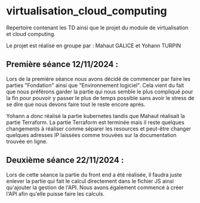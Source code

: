 # virtualisation_cloud_computing
Repertoire contenant les TD ainsi que le projet du module de virtualisation et cloud computing.

Le projet est réalisé en groupe par : 
Mahaut GALICE et Yohann TURPIN


## Première séance 12/11/2024 : 

Lors de la première séance nous avons décidé de commencer par faire les parties "Fondation" ainsi que "Environnement logiciel".
Cela vient du fait que nous préférons garder la partie qui nous semble le plus compliqué pour la fin pour pouvoir y passer le plus de temps possible sans avoir le stress de se dire que nous devons faire tout le reste encore après. 

Yohann a donc réalisé la partie kubernetes tandis que Mahaut réalisait la partie Terraform.
La partie Terraform est terminée mais il reste quelques changements à réaliser comme séparer les resources et peut-être changer quelques adresses IP laissées comme trouvées sur la documentation trouvée en ligne.

## Deuxième séance 22/11/2024 :

Lors de cette séance la partie du front end a été réalisée, il faudra juste enlever la partie qui fait le calcul directement dans le fichier JS ainsi qu'ajouter la gestion de l'API.
Nous avons également commencé à créer l'API afin qu'elle puisse faire les calculs.
